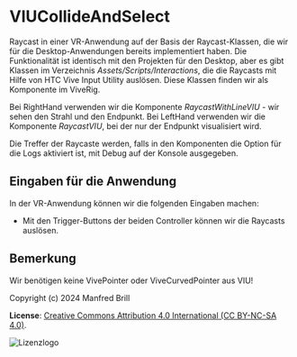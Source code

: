 # VIUCollideAndSelect

Raycast in einer VR-Anwendung auf der Basis der Raycast-Klassen, die wir für die Desktop-Anwendungen
bereits implementiert haben. Die Funktionalität ist identisch mit den Projekten für den Desktop,
aber es gibt Klassen im Verzeichnis *Assets/Scripts/Interactions*, die die Raycasts mit Hilfe
von HTC Vive Input Utility auslösen. Diese Klassen finden wir als Komponente im ViveRig.

Bei RightHand verwenden wir die Komponente *RaycastWithLineVIU* - wir sehen den Strahl und den Endpunkt.
Bei LeftHand verwenden wir die Komponente *RaycastVIU*, bei der nur der Endpunkt visualisiert wird.

Die Treffer der Raycaste werden, falls in den Komponenten die Option für die Logs aktiviert ist,
mit Debug auf der Konsole ausgegeben.

## Eingaben für die Anwendung
In der VR-Anwendung können wir die folgenden Eingaben machen:

- Mit den Trigger-Buttons der beiden Controller können wir die Raycasts auslösen.

## Bemerkung
Wir benötigen keine VivePointer oder ViveCurvedPointer aus VIU!

Copyright (c) 2024 Manfred Brill

**License**: [Creative Commons Attribution 4.0 International (CC BY-NC-SA 4.0)](https://creativecommons.org/licenses/by-nc-sa/4.0/).  

![Lizenzlogo](https://licensebuttons.net/l/by-nc-sa/3.0/de/88x31.png)
